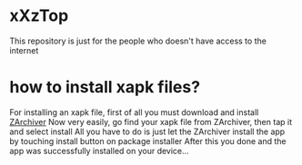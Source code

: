 # xXzTop
This repository is just for the people who doesn't have
access to the internet
# how to install xapk files?
For installing an xapk file, first of all you must download and install [ZArchiver](https://play.google.com/store/apps/details?id=ru.zdevs.zarchiver)
Now very easily, go find your xapk file from ZArchiver, then tap it and select install
All you have to do is just let the ZArchiver install the app by touching install button on package installer
After this you done and the app was successfully installed on your device...
